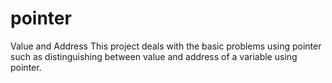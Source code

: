 # pointer
Value and Address
This project deals with the basic problems using pointer such as distinguishing between value and address of a variable using pointer.

